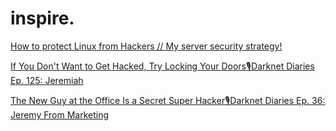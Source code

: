 # inspire.
[How to protect Linux from Hackers // My server security strategy!](https://youtu.be/Bx_HkLVBz9M)

[If You Don't Want to Get Hacked, Try Locking Your Doors🎙Darknet Diaries Ep. 125: Jeremiah](https://odysee.com/@jackrhysider:4/if-you-don't-want-to-get-hacked,-try:b) 

[The New Guy at the Office Is a Secret Super Hacker🎙Darknet Diaries Ep. 36: Jeremy From Marketing](https://odysee.com/@jackrhysider:4/the-new-guy-at-the-office-is-a-secret:2)
